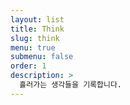 ```yaml
---
layout: list
title: Think
slug: think
menu: true
submenu: false
order: 1
description: >
  흘러가는 생각들을 기록합니다.
---
```

